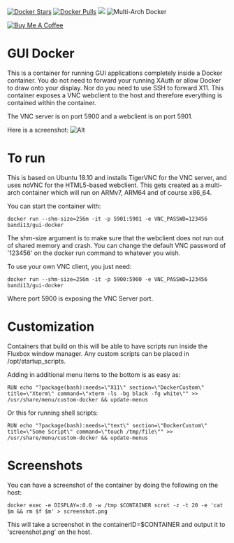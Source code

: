 [![Docker Stars](https://img.shields.io/docker/stars/bandi13/gui-docker.svg?style=flat-square)](https://hub.docker.com/r/bandi13/gui-docker/)
[![Docker Pulls](https://img.shields.io/docker/pulls/bandi13/gui-docker.svg?style=flat-square)](https://hub.docker.com/r/bandi13/gui-docker/)
[![](https://images.microbadger.com/badges/image/bandi13/gui-docker.svg)](https://microbadger.com/images/bandi13/gui-docker "Get your own image badge on microbadger.com")
![Multi-Arch Docker](https://github.com/bandi13/gui-docker/workflows/Multi-Arch%20Docker/badge.svg)

[![Buy Me A Coffee](https://www.buymeacoffee.com/assets/img/custom_images/orange_img.png)](https://www.buymeacoff.ee/bandi13)

# GUI Docker
This is a container for running GUI applications completely inside a Docker container. You do not need to forward your running XAuth or allow Docker to draw onto your display. Nor do you need to use SSH to forward X11. This container exposes a VNC webclient to the host and therefore everything is contained within the container.

The VNC server is on port 5900 and a webclient is on port 5901.

Here is a screenshot:
![Alt](https://raw.githubusercontent.com/bandi13/gui-docker/master/screenshot.png "Example screenshot")

# To run
This is based on Ubuntu 18.10 and installs TigerVNC for the VNC server, and uses noVNC for the HTML5-based webclient. This gets created as a multi-arch container which will run on ARMv7, ARM64 and of course x86_64.

You can start the container with:

`docker run --shm-size=256m -it -p 5901:5901 -e VNC_PASSWD=123456 bandi13/gui-docker`

The shm-size argument is to make sure that the webclient does not run out of shared memory and crash. You can change the default VNC password of '123456' on the docker run command to whatever you wish.

To use your own VNC client, you just need:

`docker run --shm-size=256m -it -p 5900:5900 -e VNC_PASSWD=123456 bandi13/gui-docker`

Where port 5900 is exposing the VNC Server port.

# Customization
Containers that build on this will be able to have scripts run inside the Fluxbox window manager. Any custom scripts can be placed in /opt/startup_scripts.

Adding in additional menu items to the bottom is as easy as:

`RUN echo "?package(bash):needs=\"X11\" section=\"DockerCustom\" title=\"Xterm\" command=\"xterm -ls -bg black -fg white\"" >> /usr/share/menu/custom-docker && update-menus`

Or this for running shell scripts:

`RUN echo "?package(bash):needs=\"text\" section=\"DockerCustom\" title=\"Some Script\" command=\"touch /tmp/file\"" >> /usr/share/menu/custom-docker && update-menus`

# Screenshots
You can have a screenshot of the container by doing the following on the host:

`docker exec -e DISPLAY=:0.0 -w /tmp $CONTAINER scrot -z -t 20 -e 'cat $m && rm $f $m' > screenshot.png`

This will take a screenshot in the containerID=$CONTAINER and output it to 'screenshot.png' on the host.
